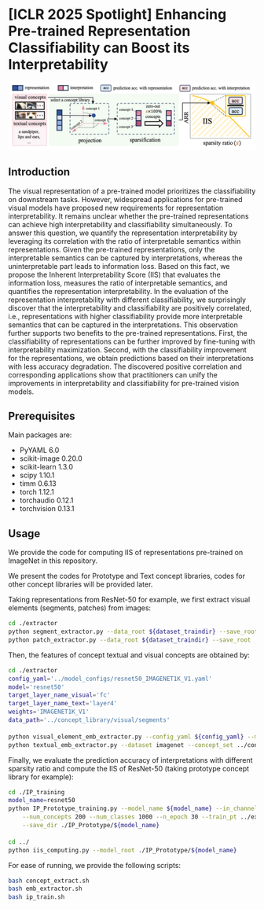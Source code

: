 # [ICLR 2025 Spotlight] Enhancing Pre-trained Representation Classifiability can Boost its Interpretability

 ![framework](./framework.png)

## Introduction

The visual representation of a pre-trained model prioritizes the classifiability on downstream tasks. However, widespread applications for pre-trained visual models have proposed new requirements for representation interpretability. It remains unclear whether the pre-trained representations can achieve high interpretability and classifiability simultaneously. To answer this question, we quantify the representation interpretability by leveraging its correlation with the ratio of interpretable semantics within representations. Given the pre-trained representations, only the interpretable semantics can be captured by interpretations, whereas the uninterpretable part leads to information loss. Based on this fact, we propose the Inherent Interpretability Score (IIS) that evaluates the information loss, measures the ratio of interpretable semantics, and quantifies the representation interpretability. In the evaluation of the representation interpretability with different classifiability, we surprisingly discover that the interpretability and classifiability are positively correlated, i.e., representations with higher classifiability provide more interpretable semantics that can be captured in the interpretations. This observation further supports two benefits to the pre-trained representations. First, the classifiability of representations can be further improved by fine-tuning with interpretability maximization. Second, with the classifiability improvement for the representations, we obtain predictions based on their interpretations with less accuracy degradation. The discovered positive correlation and corresponding applications show that practitioners can unify the improvements in interpretability and classifiability for pre-trained vision models.

## Prerequisites

Main packages are:

- PyYAML 6.0
- scikit-image 0.20.0
- scikit-learn 1.3.0
- scipy 1.10.1
- timm 0.6.13
- torch 1.12.1
- torchaudio 0.12.1
- torchvision 0.13.1

## Usage

We provide the code for computing IIS of representations pre-trained on ImageNet in this repository.

We present the codes for Prototype and Text concept libraries, codes for other concept libraries will be provided later.

Taking representations from ResNet-50 for example, we first extract visual elements (segments, patches) from images:

```bash
cd ./extractor
python segment_extractor.py --data_root ${dataset_traindir} --save_root ../concept_library/visual/segments
python patch_extractor.py --data_root ${dataset_traindir} --save_root ../concept_library/visual/patches
```

Then, the features of concept textual and visual concepts are obtained by:

```bash
cd ./extractor
config_yaml='../model_configs/resnet50_IMAGENET1K_V1.yaml'
model='resnet50'
target_layer_name_visual='fc'
target_layer_name_text='layer4'
weights='IMAGENET1K_V1'
data_path='../concept_library/visual/segments'

python visual_element_emb_extractor.py --config_yaml ${config_yaml} --model ${model} --target_layer_name ${target_layer_name} --weights ${weights} --data-path ${data_path}
python textual_emb_extractor.py --dataset imagenet --concept_set ../concept_library/textual/imagenet_filtered.txt --backbone $model --activation_dir ./embs/${model}/ --feature_layer ${target_layer_name_text}
```

Finally, we evaluate the prediction accuracy of interpretations with different sparsity ratio and compute the IIS of ResNet-50 (taking prototype concept library for example):

```bash
cd ./IP_training
model_name=resnet50
python IP_Prototype_training.py --model_name ${model_name} --in_channels 2048 --concept_path ../extractor/embs/${model_name}/visual_element_emb.pkl \
    --num_concepts 200 --num_classes 1000 --n_epoch 30 --train_pt ../extractor/embs/${model_name}/imagenet_train_resnet50_layer4.pt --val_pt ../extractor/embs/${model_name}/imagenet_val_resnet50_layer4.pt \
    --save_dir ./IP_Prototype/${model_name}
    
cd ../
python iis_computing.py --model_root ./IP_Prototype/${model_name}
```

For ease of running, we provide the following scripts:

```bash
bash concept_extract.sh
bash emb_extractor.sh
bash ip_train.sh
```
